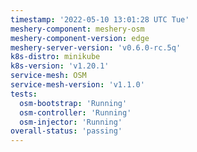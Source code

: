 ```yaml
---
timestamp: '2022-05-10 13:01:28 UTC Tue'
meshery-component: meshery-osm
meshery-component-version: edge
meshery-server-version: 'v0.6.0-rc.5q'
k8s-distro: minikube
k8s-version: 'v1.20.1'
service-mesh: OSM
service-mesh-version: 'v1.1.0'
tests:
  osm-bootstrap: 'Running'
  osm-controller: 'Running'
  osm-injector: 'Running'
overall-status: 'passing'
---
```

